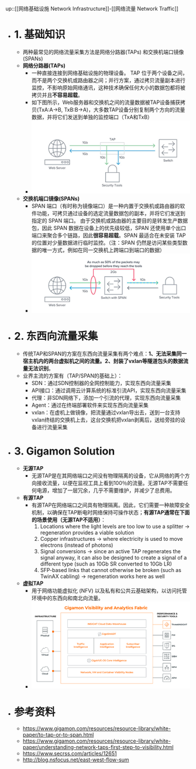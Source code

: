 up::[[网络基础设施 Network Infrastructure]]-[[网络流量 Network Traffic]]
- # 1. 基础知识
	- 两种最常见的网络流量采集方法是网络分路器(TAPs) 和交换机端口镜像(SPANs)
	- **网络分路器(TAPs)**
		- 一种直接连接到网络基础设施的物理设备。 TAP 位于两个设备之间，而不是两个交换机或路由器之间；并行方案，通过拷贝流量副本进行监控，不影响原始网络通讯，这种技术确保任何大小的数据包都将被拷贝并且**不容易超载**。
		- 如下图所示，Web服务器和交换机之间的流量数据被TAP设备捕获拷贝(TxA:A->B, TxB:B->A)，大多数TAP设备分别复制两个方向的流量数据，并将它们发送到单独的监控端口（TxA和TxB）
		- <img src="https://raw.githubusercontent.com/MarsAuthority/redblue/master/assets/Pasted%20image%2020221104134953.png">
	- **交换机端口镜像(SPANs)**
		- SPAN 端口（有时称为镜像端口）是一种内置于交换机或路由器的软件功能，可拷贝通过设备的选定流量数据包的副本，并将它们发送到指定的 SPAN 端口。 由于交换机或路由器的主要目的是转发生产数据包，因此 SPAN 数据在设备上的优先级较低，SPAN 还使用单个出口端口来聚合多个链路，因此**很容易超载**。SPAN 最适合在未安装 TAP 的位置对少量数据进行临时监控。（注：SPAN 仍然是访问某些类型数据的唯一方式，例如在同一交换机上跨端口到端口的数据）
		- <img src="https://raw.githubusercontent.com/MarsAuthority/redblue/master/assets/Pasted%20image%2020221104135009.png">
- # 2. 东西向流量采集
	- 传统TAP和SPAN的方案在东西向流量采集有两个难点：**1、无法采集同一宿主机内的两台虚拟机之间的流量。2、封装了vxlan等隧道包头的数据流量无法识别**。
	- 业界主流的方案有（TAP/SPAN的基础上）：
		- SDN：通过SDN控制器的全网控制能力，实现东西向流量采集
		- API接口：通过调用云计算系统的标准引流API，实现东西向流量采集
		- 代理：非SDN网络下，添加一个引流的代理，实现东西向流量采集
		- Agent：通过在终端部署软件来实现东西向流量采集
		- vxlan：在虚机上做镜像，把流量通过vxlan导出去，送到一台支持vxlan终结的交换机上去，这台交换机把vxlan剥离后，送给旁挂的设备进行流量采集
- # 3. Gigamon Solution
	- **无源TAP**
		- 无源TAP是在其网络端口之间没有物理隔离的设备，它从网络的两个方向接收流量，以便在监视工具上看到100％的流量。无源TAP不需要任何电源，增加了一层冗余，几乎不需要维护，并减少了总费用。
	- **有源TAP**
		- 有源TAP在网络端口之间具有物理隔离。因此，它们需要一种故障安全机制，以确保在TAP断电时网络保持可操作状态；**有源TAP通常在下面的场景使用（无源TAP不适用）**：
			1. Locations where the light levels are too low to use a splitter → regeneration provides a viable solution
			2. Copper infrastructures → where electricity is used to move electrons (instead of photons)
			3. Signal conversions → since an active TAP regenerates the signal anyway, it can also be designed to create a signal of a different type (such as 10Gb SR converted to 10Gb LR)
			4. SFP-based links that cannot otherwise be broken (such as TwinAX cabling) → regeneration works here as well
	- **虚拟TAP**
		- 用于网络功能虚拟化 (NFV) 以及私有和公共云基础架构，以访问托管环境中的东西向和南北向流量。
		- <img src="https://raw.githubusercontent.com/MarsAuthority/redblue/master/assets/Pasted%20image%2020221104135055.png">
- # 参考资料
	- https://www.gigamon.com/resources/resource-library/white-paper/to-tap-or-to-span.html
	- https://www.gigamon.com/resources/resource-library/white-paper/understanding-network-taps-first-step-to-visibility.html
	- https://www.secrss.com/articles/12651
	- http://blog.nsfocus.net/east-west-flow-sum